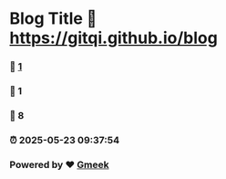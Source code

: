 # Blog Title :link: https://gitqi.github.io/blog 
### :page_facing_up: [1](https://gitqi.github.io/blog/tag.html) 
### :speech_balloon: 1 
### :hibiscus: 8 
### :alarm_clock: 2025-05-23 09:37:54 
### Powered by :heart: [Gmeek](https://github.com/Meekdai/Gmeek)
